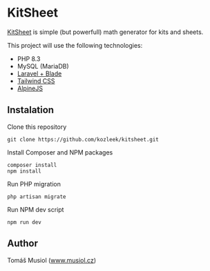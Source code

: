 # KitSheet

[KitSheet](https://www.kitsheet.cz) is simple (but powerfull) math generator for kits and sheets.

This project will use the following technologies:

- PHP 8.3
- MySQL (MariaDB)
- [Laravel + Blade](https://laravel.com)
- [Tailwind CSS](https://tailwindcss.com)
- [AlpineJS](https://alpinejs.dev)

## Instalation

Clone this repository

```shell
git clone https://github.com/kozleek/kitsheet.git
```

Install Composer and NPM packages

```shell
composer install
npm install
```

Run PHP migration

```shell
php artisan migrate
```

Run NPM dev script

```shell
npm run dev
```

## Author

Tomáš Musiol (www.musiol.cz)
